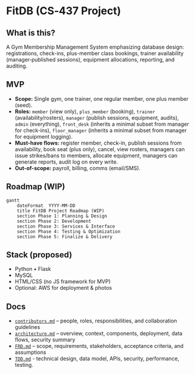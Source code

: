 # FitDB (CS‑437 Project)

## What is this?
A Gym Membership Management System emphasizing database design: registrations, check-ins, plus-member class bookings, trainer availability (manager‑published sessions), equipment allocations, reporting, and auditing.

## MVP
- **Scope:** Single gym, one trainer, one regular member, one plus member (seed).
- **Roles:** `member` (view only), `plus_member` (booking), `trainer` (availability/rosters), `manager` (publish sessions, equipment, audits), `admin` (everything), `front_desk` (inherits a minimal subset from manager for check-ins), `floor_manager` (inherits a minimal subset from manager for equipment logging).
- **Must-have flows:** register member, check-in, publish sessions from availability, book seat (plus only), cancel, view rosters, managers can issue strikes/bans to members, allocate equipment, managers can generate reports, audit log on every write.
- **Out-of-scope:** payroll, billing, comms (email/SMS).

## Roadmap (WIP)
```mermaid
gantt
    dateFormat  YYYY-MM-DD
    title FitDB Project Roadmap (WIP)
    section Phase 1: Planning & Design
    section Phase 2: Development
    section Phase 3: Services & Interface
    section Phase 4: Testing & Optimization
    section Phase 5: Finalize & Delivery
```


## Stack (proposed)
- Python • Flask
- MySQL
- HTML/CSS (no JS framework for MVP)
- Optional: AWS for deployment & photos

## Docs
- [`contributors.md`](./docs/contributors.md) – people, roles, responsibilities, and collaboration guidelines
- [`architecture.md`](./docs/architecture.md) – overview, context, components, deployment, data flows, security summary
- [`FRD.md`](./docs/FRD.md) – scope, requirements, stakeholders, acceptance criteria, and assumptions
- [`TDD.md`](./docs/TDD.md) - technical design, data model, APIs, security, performance, testing.